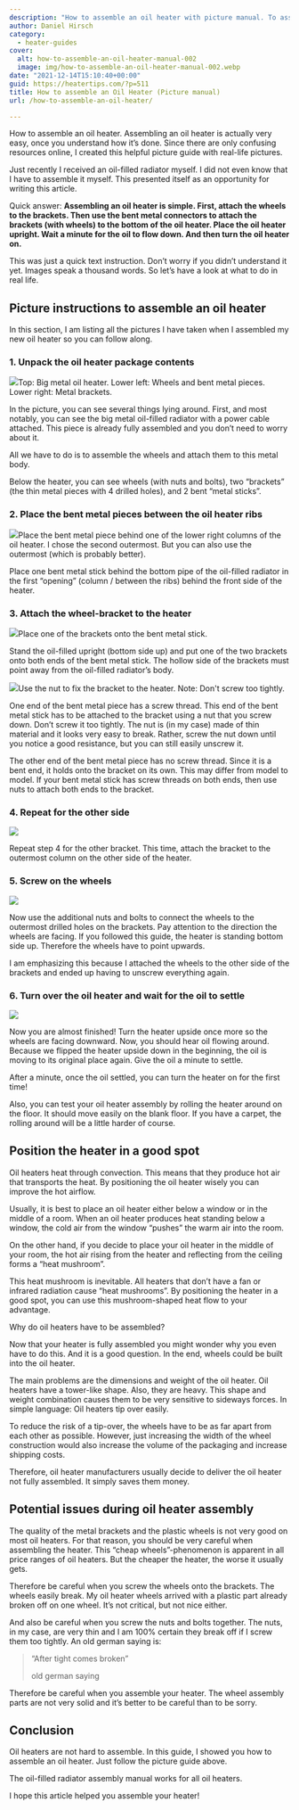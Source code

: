 ```yaml
---
description: "How to assemble an oil heater with picture manual. To assemble your oil heater wheels just follow the steps explained in the pictures."
author: Daniel Hirsch
category:
  - heater-guides
cover:
  alt: how-to-assemble-an-oil-heater-manual-002
  image: img/how-to-assemble-an-oil-heater-manual-002.webp
date: "2021-12-14T15:10:40+00:00"
guid: https://heatertips.com/?p=511
title: How to assemble an Oil Heater (Picture manual)
url: /how-to-assemble-an-oil-heater/

---
```

How to assemble an oil heater. Assembling an oil heater is actually very easy, once you understand how it’s done. Since there are only confusing resources online, I created this helpful picture guide with real-life pictures.

Just recently I received an oil-filled radiator myself. I did not even know that I have to assemble it myself. This presented itself as an opportunity for writing this article.

Quick answer: **Assembling an oil heater is simple. First, attach the wheels to the brackets. Then use the bent metal connectors to attach the brackets (with wheels) to the bottom of the oil heater. Place the oil heater upright. Wait a minute for the oil to flow down. And then turn the oil heater on.**

This was just a quick text instruction. Don’t worry if you didn’t understand it yet. Images speak a thousand words. So let’s have a look at what to do in real life.

## Picture instructions to assemble an oil heater

In this section, I am listing all the pictures I have taken when I assembled my new oil heater so you can follow along.

### 1\. Unpack the oil heater package contents

![](/img/how-to-assemble-an-oil-heater-manual-002.webp)Top: Big metal oil heater. Lower left: Wheels and bent metal pieces. Lower right: Metal brackets.

In the picture, you can see several things lying around. First, and most notably, you can see the big metal oil-filled radiator with a power cable attached. This piece is already fully assembled and you don’t need to worry about it.

All we have to do is to assemble the wheels and attach them to this metal body.

Below the heater, you can see wheels (with nuts and bolts), two “brackets” (the thin metal pieces with 4 drilled holes), and 2 bent “metal sticks”.

### 2\. Place the bent metal pieces between the oil heater ribs

![](/img/how-to-assemble-an-oil-heater-manual-003.webp)Place the bent metal piece behind one of the lower right columns of the oil heater. I chose the second outermost. But you can also use the outermost (which is probably better).

Place one bent metal stick behind the bottom pipe of the oil-filled radiator in the first “opening” (column / between the ribs) behind the front side of the heater.

### 3\. Attach the wheel-bracket to the heater

![](/img/how-to-assemble-an-oil-heater-manual-004.webp)Place one of the brackets onto the bent metal stick.

Stand the oil-filled upright (bottom side up) and put one of the two brackets onto both ends of the bent metal stick. The hollow side of the brackets must point away from the oil-filled radiator’s body.

![](/img/how-to-assemble-an-oil-heater-manual-006.webp)Use the nut to fix the bracket to the heater. Note: Don't screw too tightly.

One end of the bent metal piece has a screw thread. This end of the bent metal stick has to be attached to the bracket using a nut that you screw down. Don’t screw it too tightly. The nut is (in my case) made of thin material and it looks very easy to break. Rather, screw the nut down until you notice a good resistance, but you can still easily unscrew it.

The other end of the bent metal piece has no screw thread. Since it is a bent end, it holds onto the bracket on its own. This may differ from model to model. If your bent metal stick has screw threads on both ends, then use nuts to attach both ends to the bracket.

### 4\. Repeat for the other side

![](/img/how-to-assemble-an-oil-heater-manual-008.webp)

Repeat step 4 for the other bracket. This time, attach the bracket to the outermost column on the other side of the heater.

### 5\. Screw on the wheels

![](/img/how-to-assemble-an-oil-heater-manual-009.webp)

Now use the additional nuts and bolts to connect the wheels to the outermost drilled holes on the brackets. Pay attention to the direction the wheels are facing. If you followed this guide, the heater is standing bottom side up. Therefore the wheels have to point upwards.

I am emphasizing this because I attached the wheels to the other side of the brackets and ended up having to unscrew everything again.

### 6\. Turn over the oil heater and wait for the oil to settle

![](/img/how-to-assemble-an-oil-heater-manual-001-1.webp)

Now you are almost finished! Turn the heater upside once more so the wheels are facing downward. Now, you should hear oil flowing around. Because we flipped the heater upside down in the beginning, the oil is moving to its original place again. Give the oil a minute to settle.

After a minute, once the oil settled, you can turn the heater on for the first time!

Also, you can test your oil heater assembly by rolling the heater around on the floor. It should move easily on the blank floor. If you have a carpet, the rolling around will be a little harder of course.

## Position the heater in a good spot

Oil heaters heat through convection. This means that they produce hot air that transports the heat. By positioning the oil heater wisely you can improve the hot airflow.

Usually, it is best to place an oil heater either below a window or in the middle of a room. When an oil heater produces heat standing below a window, the cold air from the window “pushes” the warm air into the room.

On the other hand, if you decide to place your oil heater in the middle of your room, the hot air rising from the heater and reflecting from the ceiling forms a “heat mushroom”.

This heat mushroom is inevitable. All heaters that don’t have a fan or infrared radiation cause “heat mushrooms”. By positioning the heater in a good spot, you can use this mushroom-shaped heat flow to your advantage.

Why do oil heaters have to be assembled?

Now that your heater is fully assembled you might wonder why you even have to do this. And it is a good question. In the end, wheels could be built into the oil heater.

The main problems are the dimensions and weight of the oil heater. Oil heaters have a tower-like shape. Also, they are heavy. This shape and weight combination causes them to be very sensitive to sideways forces. In simple language: Oil heaters tip over easily.

To reduce the risk of a tip-over, the wheels have to be as far apart from each other as possible. However, just increasing the width of the wheel construction would also increase the volume of the packaging and increase shipping costs.

Therefore, oil heater manufacturers usually decide to deliver the oil heater not fully assembled. It simply saves them money.

## Potential issues during oil heater assembly

The quality of the metal brackets and the plastic wheels is not very good on most oil heaters. For that reason, you should be very careful when assembling the heater. This “cheap wheels”-phenomenon is apparent in all price ranges of oil heaters. But the cheaper the heater, the worse it usually gets.

Therefore be careful when you screw the wheels onto the brackets. The wheels easily break. My oil heater wheels arrived with a plastic part already broken off on one wheel. It’s not critical, but not nice either.

And also be careful when you screw the nuts and bolts together. The nuts, in my case, are very thin and I am 100% certain they break off if I screw them too tightly. An old german saying is:

> “After tight comes broken”
>
> old german saying

Therefore be careful when you assemble your heater. The wheel assembly parts are not very solid and it’s better to be careful than to be sorry.

## Conclusion

Oil heaters are not hard to assemble. In this guide, I showed you how to assemble an oil heater. Just follow the picture guide above.

The oil-filled radiator assembly manual works for all oil heaters.

I hope this article helped you assemble your heater!
